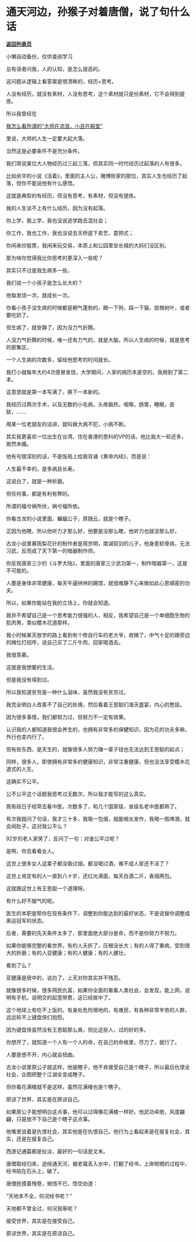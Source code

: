 # 通天河边，孙猴子对着唐僧，说了句什么话

[**返回列表页**](/gzh/记忆承载3)

小懒自动备份，仅供查阅学习

总有读者问我，人的认知，是怎么提高的。

  

这问题从逻辑上看答案是很清晰的，经历+思考。

  

人没有经历，就没有素材，人没有思考，这个素材就只是份素材，它不会得到提炼。  

  

所以我曾经在

[我怎么看所谓的“大师在流浪，小丑在殿堂”](https://mp.weixin.qq.com/s?__biz=MzU3NDc5Nzc0NQ==&mid=2247484231&idx=1&sn=c35c1092d3e6de3dc7b7b2cb217a48a9&chksm=fd2da199ca5a288ffd5cbf1677901a5c86bbedbaa5e29c410d24db486b20813d153b70e5823a&token=1811094949&lang=zh_CN&scene=21#wechat_redirect)  

  

里说，大师的人生一定要大起大落。

  

当然这是必要条件不是充分条件。

  

我们常说某位大人物经历过三起三落，但其实同一时代经历过起落的人有很多。

  

比如余华的小说《活着》，里面的主人公，赌博败家的那位，其实人生也经历了起落，但你不能说他有什么感悟。

  

这就是典型的有经历，但没有思考，有素材，但没有提炼。

  

我的人生谈不上有什么经历，因为没有起落。

  

你上学，我上学，我也没说逃学跑去混社会；

你工作，我也工作，我也没说去天桥底下卖艺、耍把式；

你闲来炒股票，我闲来玩交易，本质上和公园里垒长城的大妈们没区别。

  

那为啥你觉得我比你思考的更深入一些呢？

  

其实只不过是我生病多一些。

  

我们说一个小孩子是怎么长大的？

  

他每发烧一次，就成长一次。

  

你看小孩子没生病的时候都是朝气蓬勃的，踢一下狗，踩一下猫，拔根树叶，或者要吃奶了。

  

但生病了，就安静了，因为没力气折腾。

  

人没力气折腾的时候，唯一还有力气的，就是大脑，所以人生病的时候，就是思考的密集区。

  

一个人生病的次数多，留给他思考的时间就长。

  

我打小就每年大约4次感冒发烧，大学期间，人家的病历本是空的，我用到了第二本。

  

这意思就是第一本写满了，换下一本新的。

  

我经历过两次手术，以及无数的小毛病，头疼脑热，咽喉，肠胃，睡眠，皮肤，.......

  

用某一位老朋友的话讲，就叫做大病不犯，小病不断。

  

其实我更喜欢一位出生在台湾，住在香港的思科的VP的话，他比我大一轮还多，居然未婚。

  

他有句很深刻的话，不是饭局上给我背诵《黄帝内经》，而是说：

  

人生最不幸的，是多病且长寿。

  

这说白了，就是一种折磨。

  

但任何事，都是有利有弊的。

  

所谓的福兮祸所伏，祸兮福所依。

  

你看古龙的小说里面，蝙蝠公子，原随云，就是个瞎子。

  

正因为他瞎，所以他听力才那么好，他要是没那么瞎，他听力也就没那么好。

  

古龙小说里暴雨梨花针的制作者是周世明，南湖双剑的儿子，他身患软骨病，无法习武，反而成了天下第一的暗器制作师。  

  

你反观唐家三少的《斗罗大陆》，里面的唐家三少武功第一，制作暗器第一，这是不可能的。

  

人要是身体非常健康，每天牛逼哄哄的踢馆，就很难静下心来做如此心思缜密的功夫。

  

所以，如果你能站在我的立场上，你就会知道。

  

我并不希望自己是一个思考能力很强的人，相反，我希望自己是一个单细胞生物的肌肉男，类似樱木花道那样。

  

我小时候某天放学的路上看到有个修自行车的老大爷，收摊了，中气十足的跟旁边的摊位打招呼，说自己买了二斤牛肉，回家喝酒去。

  

我很羡慕。

  

这就是我想要的生活。

  

但是我没有得到过。

  

所以我知道贫穷是一种什么滋味，虽然我没有贫穷过。

  

我完全明白人改善不了自己的处境，然后看着王思聪们海天盛宴，内心的憋屈。

  

因为很多事情，我们都努力过，但努力不一定有效果。

  

认识我的人都知道我很会养生的，也拥有非常多的保健知识，因为花的功夫多嘛，外行也变内行了。

  

但有些东西，是天生的，就像很多人努力赚一辈子钱也无法达到王思聪的起点；

  

同样，很多人，即使拥有非常多的健康知识，非常注重健康，但也没法享受樱木花道式的人生。

  

这确实不公平。

  

公不公平这个话题我思考过无数次，所以我才能写的这么真实。

  

我有段日子经常去看中医，次数多了，和几个国家级，省级名老中医都熟了。

  

有次我就问了句话，我才三十多，我吸一包烟，就能咽炎发作，我喝一瓶啤酒，就会闹肚子，这对我公平么？

  

92岁的老人家笑了，反问了一句：对谁公平过呢？

  

是啊，你去看看女人。

  

这世上很多女人这辈子都没吸过烟，都没喝过酒，难不成人家还不活了？

  

这世上肯定有的人一直到八十岁，还红光满面，每天白酒二斤，香烟两包。

  

这就跟这世上有王思聪一个道理呀。

  

有什么好不服气的呢。

  

医生的本职是帮你在现有条件下，调整到你能达到的最好状态，不是说替你调整成奥运冠军的状态。

  

后者，需要的先天条件太多了，那里面绝大部分是命，而不是你努力不努力。

  

如果你能够完整的看世界，有的人夭折了，压根没长大；有的人得了重病，受到很大的折磨；有的人亚健康；有的人健康；有的人健壮。

  

看到了么？

  

亚健康是居中的，说白了，上天对你其实并不残忍。

  

就像很多时候，很多网民仇富，如果你全面的看看人类社会，会发现，能上网，说明有手机，说明交的起宽带费，这已经居中了。

  

这个地球上有吃不上饭的，有身处危险境地的，有难民，有各种非常辛劳的人群，远远轮不上键盘侠们抱怨。

  

因为键盘侠虽然没有王思聪那么爽，但比这些人，过的好的多。

  

你想开了，就知道一个人有一个人的命，在自己的命格里，尽力了，就行了。

  

人要是想不开，内心就会扭曲。

  

古龙小说里原公子就这样，他是瞎子，他不肯接受自己是个瞎子，所以最后仇恨全社会，企图把整个江湖全变成瞎子。

  

但你看花满楼就不是这样，虽然花满楼也是个瞎子。

  

原谅了世界，其实是在原谅自己。

  

如果原公子能想明白这点事，他可以过得像花满楼一样好。他武功卓绝，风度翩翩，只是放不下自己是个瞎子这点事。  

  

他嘴里说着是仇恨社会，其实他是在仇恨自己。他行为上看起来是在报复社会，其实，还是在报复自己。

  

西游记通篇都是扯淡，最好的一句话是文末。

  

唐僧取经归来，途经通天河，被老鼋丢入水中，打翻了经书，上岸晾晒的过程中，经书贴在石头上，破了。

  

唐僧抚摸着残卷，惋惜不已，悟空劝道：

  

“天地本不全，何况经书呢？”

  

天地都不曾全过，何况我等呢？

  

接受世界，其实是在接受自己。

  

原谅世界，其实是在原谅自己。

